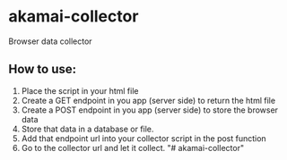 # akamai-collector

Browser data collector

## How to use:
1. Place the script in your html file
2. Create a GET endpoint in you app (server side) to return the html file
3. Create a POST endpoint in you app (server side) to store the browser data
4. Store that data in a database or file.
5. Add that endpoint url into your collector script in the post function
6. Go to the collector url and let it collect.
"# akamai-collector" 
